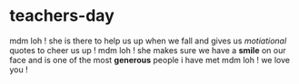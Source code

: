 # teachers-day
mdm loh ! she is there to help us up when we fall and gives us *motiational* quotes to cheer us up !
mdm loh ! she makes sure we have a **smile** on our face and is one of the most **generous** people i have met 
mdm loh ! we love you !
